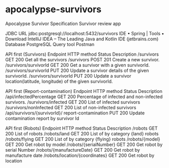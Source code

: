 # apocalypse-survivors
Apocalypse Survivor Specification
Survivor review app

JDBC URL
jdbc:postgresql://localhost:5432/survivors 
IDE
•	Spring | Tools 
•	Download IntelliJ IDEA – The Leading Java and Kotlin IDE (jetbrains.com) 
Database
PostgreSQL
Query tool
Postman


API first (Survivors)
Endpoint	HTTP method	Status	Description
/survivors	GET	200	Get all the survivors
/survivors	POST	201	Create a new survivor.
/survivors/survivorId	GET	200	Get a survivor with a given survivorId.
/survivors/survivorId	PUT	200	Update a survivor details of the given survivorId.
/survivors/survivorId	PUT	200	Update a survivor location(latitude, longitude) of the given survivorId.

API first (Report-contamination)
Endpoint	HTTP method	Status	Description
/api/infectedPercentage	GET	200	Percentage of infected and non-infected survivors.
/survivors/infected	GET	200	List of infected survivors
/survivors/nonInfected	GET	200	List of non-infected survivors
/api/survivors/{survivorId}/
report-contamination	PUT	200	Update contamination report by survivor Id

API first (Robots)
Endpoint	HTTP method	Status	Description
/robots	GET	200		List of robots
/robots/land	GET	200	List of by category {land} robots
/robots/flying	GET	200	List of by category {flying} robots
/robots/{model}	GET	200	Get robot by model
/robots/{serialNumber}	GET	200	Get robot by serial Number
/robots/{manufactureDate}	GET	200	Get robot by manufacture date
/robots/location/{coordinates}	GET	200	Get robot by location




